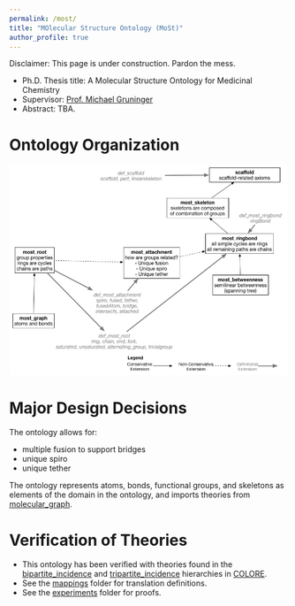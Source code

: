 ```yaml
---
permalink: /most/
title: "MOlecular Structure Ontology (MoSt)"
author_profile: true
---
```


Disclaimer: This page is under construction.  Pardon the mess.

- Ph.D. Thesis title: A Molecular Structure Ontology for Medicinal Chemistry
- Supervisor: [Prof. Michael Gruninger](http://stl.mie.utoronto.ca/gruninger.html)
- Abstract: TBA.

Ontology Organization
=====================

![most hierarchy](/images/most_semantic_conditions.jpg)

Major Design Decisions
======================
The ontology allows for:
- multiple fusion to support bridges
- unique spiro
- unique tether

The ontology represents atoms, bonds, functional groups, and skeletons as elements of the domain in the ontology, and imports theories from [molecular_graph](https://github.com/gruninger/colore/blob/master/ontologies/molecular_graph/).


Verification of Theories
================================================
- This ontology has been verified with theories found in the [bipartite_incidence](https://github.com/gruninger/colore/blob/master/ontologies/bipartite_incidence/) and [tripartite_incidence](https://github.com/gruninger/colore/blob/master/ontologies/tripartite_incidence/) hierarchies in [COLORE](https://github.com/gruninger/colore).
- See the [mappings](https://github.com/gruninger/colore/blob/master/ontologies/most/mappings/) folder for translation definitions.
- See the [experiments](https://github.com/gruninger/colore/blob/master/ontologies/most/experiments/) folder for proofs.
